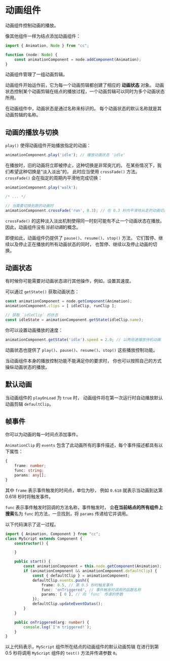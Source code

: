 # 动画组件

动画组件控制动画的播放。

像其他组件一样为结点添加动画组件：

```ts
import { Animation, Node } from "cc";

function (node: Node) {
    const animationComponent = node.addComponent(Animation);
}
```

动画组件管理了一组动画剪辑。

动画组件开始运作前，它为每一个动画剪辑都创建了相应的 **动画状态** 对象。
动画状态控制某个动画剪辑在结点的播放过程，一个动画剪辑可以同时为多个动画状态所用。

在动画组件中，动画状态是通过名称来标识的。
每个动画状态的默认名称就是其动画剪辑的名称。

## 动画的播放与切换

`play()` 使得动画组件开始播放指定的动画：

```ts
animationComponent.play('idle'); // 播放动画状态 'idle'
```

在播放时，旧的动画将立即被停止，这种切换是非常突兀的。
在某些情况下，我们希望这种切换是“淡入淡出”的，
此时应当使用 `crossFade()` 方法。
`crossFade()` 会在指定的周期内平滑地完成切换：

```ts
animationComponent.play('walk');

/* ... */

// 当需要切换到跑的动画时
animationComponent.crossFade('run', 0.3); // 在 0.3 秒内平滑地从走的动画切换为跑的动画
```

`crossFade()` 的这种淡入淡出机制使得同一时刻可能有不止一个动画状态在播放。
因此，动画组件没有*当前动画*的概念。

即便如此，动画组件仍提供了 `pause()`、`resume()`、`stop()` 方法，
它们暂停、继续以及停止正在播放的所有动画状态的同时，
也暂停、继续以及停止动画的切换。

## 动画状态

有时候你可能需要对动画状态进行其他操作，例如，设置其速度。

可以通过 `getState()` 获取动画状态：

```ts
const animationComponent = node.getComponent(Animation);
animationComponent.clips = [ idleClip, runClip ];

// 获取 `idleClip` 的状态
const idleState = animationComponent.getState(idleClip.name);
```

你可以设置动画播放的速度：

```ts
animationComponent.getState('idle').speed = 2.0; // 以两倍速播放待机动画
```

动画状态也提供了 `play()`、`pause()`、`resume()`、`stop()`
这些播放控制功能。

当动画组件本身的播放控制功能不能满足你的要求时，
你也可以按照自己的方式操纵动画状态的播放。

## 默认动画

当动画组件的 `playOnLoad` 为 `true` 时，
动画组件将在第一次运行时自动播放默认动画剪辑 `defaultClip`。

## 帧事件

你可以为动画的每一时间点添加事件。

`AnimationClip` 的 `events` 包含了此动画所有的事件描述，每个事件描述都具有以下属性：
```ts
{
    frame: number;
    func: string;
    params: any[];
}
```
其中 `frame` 表示事件触发的时间点，单位为秒，
例如 `0.618` 就表示当动画到达第 0.618 秒时将触发事件。

`func` 表示事件触发时回调的方法名称，事件触发时，
会**在当前结点的所有组件上搜索**名为 `func` 的方法，一旦找到，将 `params` 传递给它并调用。

以下代码演示了这一过程。

```ts
import { Animation, Component } from "cc";
class MyScript extends Component {
    constructor() {

    }

    public start() {
        const animationComponent = this.node.getComponent(Animation);
        if (animationComponent && animationComponent.defaultClip) {
            const { defaultClip } = animationComponent;
            defaultClip.events.push({
                frame: 0.5, // 第 0.5 秒时触发事件
                func: 'onTriggered', // 事件触发时调用的函数名称
                params: [ 0 ], // 向 `func` 传递的参数
            });
            defaultClip.updateEventDatas();
        }
    }

    public onTriggered(arg: number) {
        console.log(`I'm triggered!`);
    }
}
```

以上代码表示，`MyScript` 组件所在结点的动画组件的默认动画剪辑
在进行到第 0.5 秒将调用 `MyScript` 组件的 `test()` 方法并传递参数 `0`。
